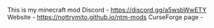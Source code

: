 This is my minecraft mod
Discord - https://discord.gg/a5wsbWwETY
Website - https://nottrymito.github.io/ntm-mods
CurseForge page - 
